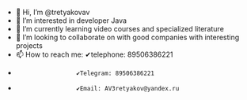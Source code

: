 - 👋 Hi, I’m @tretyakovav
- 👀 I’m interested in developer Java
- 🌱 I’m currently learning  video courses and specialized literature
- 💞️ I’m looking to collaborate on with good companies with interesting projects
- 📫 How to reach me: ✔telephone: 89506386221
-                      ✔Telegram: 89506386221
-                      ✔Email: AV3retyakov@yandex.ru

<!---
tretyakovav/tretyakovav is a ✨ special ✨ repository because its `README.md` (this file) appears on your GitHub profile.
You can click the Preview link to take a look at your changes.
--->
